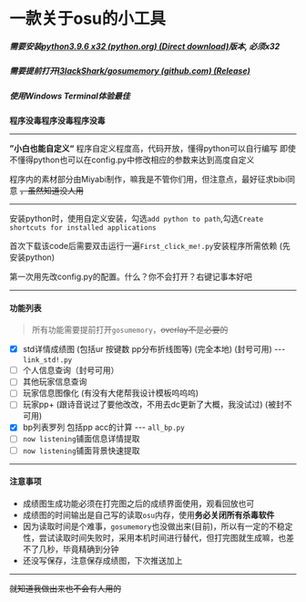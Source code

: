 # 一款关于osu的小工具

##### 需要安装[python3.9.6 x32 (python.org) (Direct download)](https://www.python.org/ftp/python/3.9.6/python-3.9.6.exe)版本, 必须x32

##### 需要提前打开[l3lackShark/gosumemory (github.com) (Release)](https://github.com/l3lackShark/gosumemory/releases/)

##### 使用Windows Terminal体验最佳

**程序没毒程序没毒程序没毒**

---

**”小白也能自定义“**
程序自定义程度高，代码开放，懂得python可以自行编写
即使不懂得python也可以在config.py中修改相应的参数来达到高度自定义
  
程序内的素材部分由Miyabi制作，嘛我是不管你们用，但注意点，最好征求bibi同意 ~~，虽然知道没人用~~

---

安装python时，使用自定义安装，勾选`add python to path`,勾选`Create shortcuts for installed applications`

首次下载该code后需要双击运行一遍`First_click_me!.py`安装程序所需依赖 (先安装python)

第一次用先改config.py的配置。什么？你不会打开？右键记事本好吧

---

#### 功能列表

> 所有功能需要提前打开`gosumemory`，~~overlay不是必要的~~

- [x] std详情成绩图 (包括ur 按键数 pp分布折线图等) (完全本地) (封号可用) --- `link_std!.py`
- [ ] 个人信息查询（封号可用）
- [ ] 其他玩家信息查询
- [ ] 玩家信息图像化 (有没有大佬帮我设计模板呜呜呜)
- [ ] 玩家pp+ (跟诗音说过了要他改改，不用去dc更新了大概，我没试过) (被封不可用)
- [x] bp列表罗列 包括pp acc的计算  --- `all_bp.py`
- [ ] `now listening`铺面信息详情提取
- [ ] `now listening`铺面背景快速提取

---

#### 注意事项

* 成绩图生成功能必须在打完图之后的成绩界面使用，观看回放也可
* 成绩图的时间输出是自己写的读取`osu`内存，使用**务必关闭所有杀毒软件**
* 因为读取时间是个难事，`gosumemory`也没做出来(目前)，所以有一定的不稳定性，尝试读取时间失败时，采用本机时间进行替代，但打完图就生成嘛，也差不了几秒，毕竟精确到分钟
* 还没写保存，注意保存成绩图，下次推送加上

---

~~就知道我做出来也不会有人用的~~

